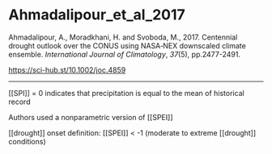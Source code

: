# Ahmadalipour_et_al_2017

Ahmadalipour, A., Moradkhani, H. and Svoboda, M., 2017. Centennial drought outlook over the CONUS using NASA‐NEX downscaled climate ensemble. _International Journal of Climatology_, _37_(5), pp.2477-2491.

https://sci-hub.st/10.1002/joc.4859

---

[[SPI]]  = 0 indicates that precipitation is equal to the mean of historical record

Authors used a nonparametric version of [[SPEI]]

[[drought]] onset definition: [[SPEI]] < -1 (moderate to extreme [[drought]] conditions)
